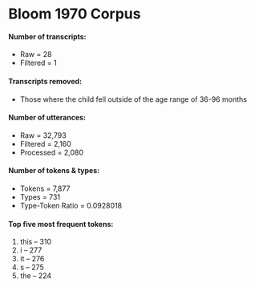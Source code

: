 
# Bloom 1970 Corpus

#### Number of transcripts:

  - Raw = 28
  - Filtered = 1

#### Transcripts removed:

  - Those where the child fell outside of the age range of 36-96 months

#### Number of utterances:

  - Raw = 32,793
  - Filtered = 2,160
  - Processed = 2,080

#### Number of tokens & types:

  - Tokens = 7,877
  - Types = 731
  - Type-Token Ratio = 0.0928018

#### Top five most frequent tokens:

1.  this – 310
2.  i – 277
3.  it – 276
4.  s – 275
5.  the – 224
